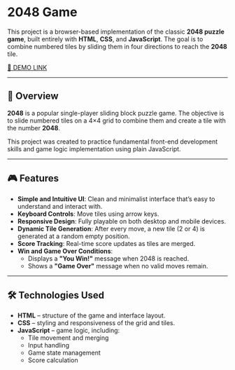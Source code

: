 # 2048 Game

This project is a browser-based implementation of the classic **2048 puzzle game**, built entirely with **HTML**, **CSS**, and **JavaScript**. The goal is to combine numbered tiles by sliding them in four directions to reach the **2048** tile.

[🔗 DEMO LINK](https://sophiasph.github.io/game-2048/)

---

## 📌 Overview

**2048** is a popular single-player sliding block puzzle game. The objective is to slide numbered tiles on a 4×4 grid to combine them and create a tile with the number **2048**.

This project was created to practice fundamental front-end development skills and game logic implementation using plain JavaScript.

---

## 🎮 Features

- **Simple and Intuitive UI**: Clean and minimalist interface that’s easy to understand and interact with.
- **Keyboard Controls**: Move tiles using arrow keys.
- **Responsive Design**: Fully playable on both desktop and mobile devices.
- **Dynamic Tile Generation**: After every move, a new tile (2 or 4) is generated at a random empty position.
- **Score Tracking**: Real-time score updates as tiles are merged.
- **Win and Game Over Conditions**:
  - Displays a **"You Win!"** message when 2048 is reached.
  - Shows a **"Game Over"** message when no valid moves remain.

---

## 🛠 Technologies Used

- **HTML** – structure of the game and interface layout.
- **CSS** – styling and responsiveness of the grid and tiles.
- **JavaScript** – game logic, including:
  - Tile movement and merging
  - Input handling
  - Game state management
  - Score calculation
